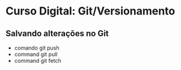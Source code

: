 # Curso Digital: Git/Versionamento

## Salvando alterações no Git
* comando git push
* command git pull
* command git fetch
